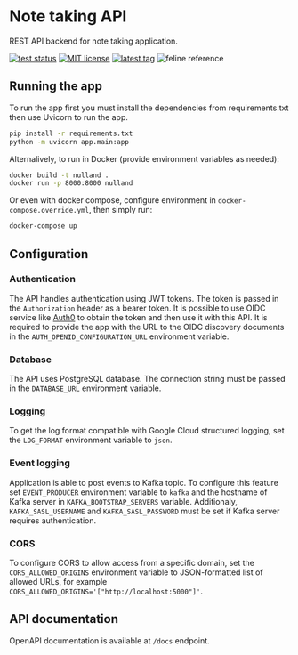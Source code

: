 # Note taking API

REST API backend for note taking application.

[![test status](https://github.com/d-ashesss/nulland/actions/workflows/test.yml/badge.svg?branch=main)](https://github.com/d-ashesss/nulland/actions/workflows/test.yml)
[![MIT license](https://img.shields.io/github/license/d-ashesss/nulland?color=blue)](https://opensource.org/licenses/MIT)
[![latest tag](https://img.shields.io/github/v/tag/d-ashesss/nulland?include_prereleases&sort=semver)](https://github.com/d-ashesss/nulland/tags)
![feline reference](https://img.shields.io/badge/may%20contain%20cat%20fur-%F0%9F%90%88-blueviolet)

## Running the app

To run the app first you must install the dependencies from requirements.txt then use Uvicorn to run the app.

```bash
pip install -r requirements.txt
python -m uvicorn app.main:app
```

Alternalively, to run in Docker (provide environment variables as needed):

```bash
docker build -t nulland .
docker run -p 8000:8000 nulland
```

Or even with docker compose, configure environment in `docker-compose.override.yml`, then simply run:
```bash
docker-compose up
```

## Configuration

### Authentication

The API handles authentication using JWT tokens. The token is passed in the `Authorization` header as a bearer token. It is possible to use OIDC service like [Auth0](https://auth0.com) to obtain the token and then use it with this API. It is required to provide the app with the URL to the OIDC discovery documents in the `AUTH_OPENID_CONFIGURATION_URL` environment variable.

### Database

The API uses PostgreSQL database. The connection string must be passed in the `DATABASE_URL` environment variable.

### Logging

To get the log format compatible with Google Cloud structured logging, set the `LOG_FORMAT` environment variable to `json`.

### Event logging

Application is able to post events to Kafka topic. To configure this feature set `EVENT_PRODUCER` environment variable to `kafka` and the hostname of Kafka server in `KAFKA_BOOTSTRAP_SERVERS` variable. Additionaly, `KAFKA_SASL_USERNAME` and `KAFKA_SASL_PASSWORD` must be set if Kafka server requires authentication.

### CORS

To configure CORS to allow access from a specific domain, set the `CORS_ALLOWED_ORIGINS` environment variable to JSON-formatted list of allowed URLs,
for example `CORS_ALLOWED_ORIGINS='["http://localhost:5000"]'`.

## API documentation

OpenAPI documentation is available at `/docs` endpoint.
